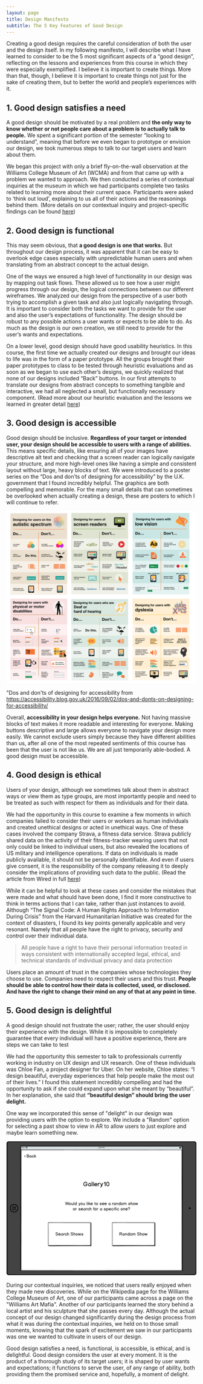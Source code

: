```yaml
---
layout: page
title: Design Manifesto
subtitle: The 5 Key Features of Good Design
---
```


Creating a good design requires the careful consideration of both the user and the design itself. In my following manifesto, I will describe what I have learned to consider to be the 5 most significant aspects of a “good design”, reflecting on the lessons and experiences from this course in which they were especially exemplified. I believe it is important to create things. More than that, though, I believe it is important to create things not just for the sake of creating them, but to better the world and people’s experiences with it.

## 1. Good design satisfies a need ##

A good design should be motivated by a real problem and **the only way to know whether or not people care about a problem is to actually talk to people.** We spent a significant portion of the semester “looking to understand”, meaning that before we even began to prototype or envision our design, we took numerous steps to talk to our target users and learn about them.

We began this project with only a brief fly-on-the-wall observation at the Williams College Museum of Art (WCMA) and from that came up with a problem we wanted to approach. We then conducted a series of contextual inquiries at the museum in which we had participants complete two tasks related to learning more about their current space. Participants were asked to ‘think out loud’, explaining to us all of their actions and the reasonings behind them.
(More details on our contextual inquiry and project-specific findings can be found [here](https://omondieric.github.io/whereYouArt/contextualReview))

## 2. Good design is functional ##

This may seem obvious, that **a good design is one that works.** But throughout our design process, it was apparent that it can be easy to overlook edge cases especially with unpredictable human users and when translating from an abstract concept to the actual design.

One of the ways we ensured a high level of functionality in our design was by mapping out task flows. These allowed us to see how a user might progress through our design, the logical connections between our different wireframes. We analyzed our design from the perspective of a user both trying to accomplish a given task and also just logically navigating through. It is important to consider both the tasks we want to provide for the user and also the user’s expectations of functionality. The design should be robust to any possible actions a user wants or expects to be able to do. As much as the design is our own creation, we still need to provide for the user’s wants and expectations.

On a lower level, good design should have good usability heuristics. In this course, the first time we actually created our designs and brought our ideas to life was in the form of a paper prototype. All the groups brought their paper prototypes to class to be tested through heuristic evaluations and as soon as we began to use each other’s designs, we quickly realized that none of our designs included “Back” buttons. In our first attempts to translate our designs from abstract concepts to something tangible and interactive, we had all neglected a small, but functionally necessary component.
(Read more about our heuristic evaluation and the lessons we learned in greater detail [here](https://omondieric.github.io/whereYouArt/heuristic_eval))

## 3. Good design is accessible ##

Good design should be inclusive. **Regardless of your target or intended user, your design should be accessible to users with a range of abilities.** This means specific details, like ensuring all of your images have descriptive alt text and checking that a screen reader can logically navigate your structure, and more high-level ones like having a simple and consistent layout without large, heavy blocks of text. We were introduced to a poster series on the “Dos and don’ts of designing for accessibility” by the U.K. government that I found incredibly helpful. The graphics are both compelling and memorable. For the many small details that can sometimes be overlooked when actually creating a design, these are posters to which I will continue to refer.

![Posters on the dos and don'ts of designing for accessibility](img/accessibility.png)

"Dos and don'ts of designing for accessibility from <https://accessibility.blog.gov.uk/2016/09/02/dos-and-donts-on-designing-for-accessibility/>

Overall, **accessibility in your design helps everyone.** Not having massive blocks of text makes it more readable and interesting for everyone. Making buttons descriptive and large allows everyone to navigate your design more easily. We cannot exclude users simply because they have different abilities than us, after all one of the most repeated sentiments of this course has been that the user is not like us. We are all just temporarily able-bodied. A good design must be accessible.

## 4. Good design is ethical ##

Users of your design, although we sometimes talk about them in abstract ways or view them as type groups, are most importantly people and need to be treated as such with respect for them as individuals and for their data.

We had the opportunity in this course to examine a few moments in which companies failed to consider their users or workers as human individuals and created unethical designs or acted in unethical ways. One of these cases involved the company Strava, a fitness data service. Strava publicly shared data on the activity of their fitness-tracker wearing users that not only could be linked to individual users, but also revealed the locations of US military and intelligence operations. If data on individuals is made publicly available, it should not be personally identifiable. And even if users give consent, it is the responsibility of the company releasing it to deeply consider the implications of providing such data to the public. (Read the article from Wired in full [here](https://www.wired.com/story/strava-heat-map-military-bases-fitness-trackers-privacy/))

While it can be helpful to look at these cases and consider the mistakes that were made and what should have been done, I find it more constructive to think in terms actions that I can take, rather than just instances to avoid. Although “The Signal Code: A Human Rights Approach to Information During Crisis” from the Harvard Humanitarian Initiative was created for the context of disasters, I found its key points generally applicable and very resonant. Namely that all people have the right to privacy, security and control over their individual data.

> All people have a right to have their personal information treated in ways consistent with internationally accepted legal, ethical, and technical standards of individual privacy and data protection

Users place an amount of trust in the companies whose technologies they choose to use. Companies need to respect their users and this trust. **People should be able to control how their data is collected, used, or disclosed. And have the right to change their mind on any of that at any point in time.**

## 5. Good design is delightful ##

A good design should not frustrate the user; rather, the user should enjoy their experience with the design. While it is impossible to completely guarantee that every individual will have a positive experience, there are steps we can take to test

We had the opportunity this semester to talk to professionals currently working in industry on UX design and UX research. One of these individuals was Chloe Fan, a project designer for Uber. On her website, Chloe states: “I design beautiful, everyday experiences that help people make the most out of their lives.” I found this statement incredibly compelling and had the opportunity to ask if she could expand upon what she meant by “beautiful”. In her explanation, she said that **“beautiful design” should bring the user delight.**

One way we incorporated this sense of "delight" in our design was providing users with the option to explore. We include a "Random" option for selecting a past show to view in AR to allow users to just explore and maybe learn something new.

![digital prototype of iPad screen asking user to choose to search a gallery or see a random one](img/random-search.png)

During our contextual inquiries, we noticed that users really enjoyed when they made new discoveries. While on the Wikipedia page for the Williams College Museum of Art, one of our participants came across a page on the "Williams Art Mafia". Another of our participants learned the story behind a local artist and his sculpture that she passes every day. Although the actual concept of our design changed significantly during the design process from what it was during the contextual inquiries, we held on to those small moments, knowing that the spark of excitement we saw in our participants was one we wanted to cultivate in users of our design.

Good design satisfies a need, is functional, is accessible, is ethical, and is delightful. Good design considers the user at every moment. It is the product of a thorough study of its target users; it is shaped by user wants and expectations; it functions to serve the user, of any range of ability, both providing them the promised service and, hopefully, a moment of delight.
